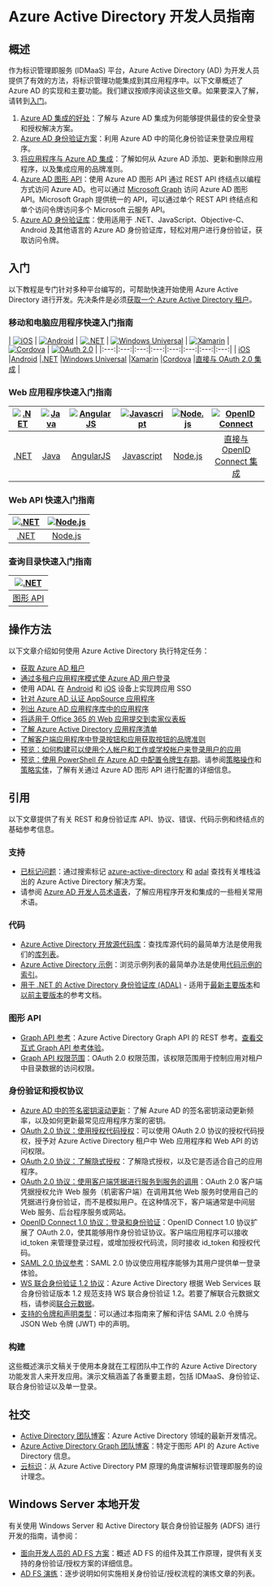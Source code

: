 <properties
    pageTitle="Azure Active Directory 开发人员指南 | Azure"
    description="本文提供面向开发人员的 Azure Active Directory 资源的综合性指南。"
    services="active-directory"
    documentationcenter="dev-center-name"
    author="bryanla"
    manager="mbaldwin"
    editor="" />  

<tags
    ms.assetid="5c872c89-ef04-4f4c-98de-bc0c7460c7c2"
    ms.service="active-directory"
    ms.devlang="na"
    ms.topic="hero-article"
    ms.tgt_pltfrm="na"
    ms.workload="identity"
    ms.date="12/09/2016"
    wacn.date="01/03/2017"
    ms.author="mbaldwin" />  


# Azure Active Directory 开发人员指南
## 概述
作为标识管理即服务 (IDMaaS) 平台，Azure Active Directory (AD) 为开发人员提供了有效的方法，将标识管理功能集成到其应用程序中。以下文章概述了 Azure AD 的实现和主要功能。我们建议按顺序阅读这些文章。如果要深入了解，请转到[入门](#getting-started)。

1. [Azure AD 集成的好处](/documentation/articles/active-directory-how-to-integrate/)：了解与 Azure AD 集成为何能够提供最佳的安全登录和授权解决方案。
2. [Azure AD 身份验证方案](/documentation/articles/active-directory-authentication-scenarios/)：利用 Azure AD 中的简化身份验证来登录应用程序。
3. [将应用程序与 Azure AD 集成](/documentation/articles/active-directory-integrating-applications/)：了解如何从 Azure AD 添加、更新和删除应用程序，以及集成应用的品牌准则。
4. [Azure AD 图形 API](/documentation/articles/active-directory-graph-api/)：使用 Azure AD 图形 API 通过 REST API 终结点以编程方式访问 Azure AD。也可以通过 [Microsoft Graph](https://graph.microsoft.io/) 访问 Azure AD 图形 API。Microsoft Graph 提供统一的 API，可以通过单个 REST API 终结点和单个访问令牌访问多个 Microsoft 云服务 API。
5. [Azure AD 身份验证库](/documentation/articles/active-directory-authentication-libraries/)：使用适用于 .NET、JavaScript、Objective-C、Android 及其他语言的 Azure AD 身份验证库，轻松对用户进行身份验证，获取访问令牌。

## 入门 <a name="getting-started"></a>
以下教程是专门针对多种平台编写的，可帮助快速开始使用 Azure Active Directory 进行开发。先决条件是必须[获取一个 Azure Active Directory 租户](/documentation/articles/active-directory-howto-tenant/)。

### 移动和电脑应用程序快速入门指南
| [![iOS](./media/active-directory-developers-guide/ios.png)](/documentation/articles/active-directory-devquickstarts-ios/) | [![Android](./media/active-directory-developers-guide/android.png)](/documentation/articles/active-directory-devquickstarts-android/) | [![.NET](./media/active-directory-developers-guide/net.png)](/documentation/articles/active-directory-devquickstarts-dotnet/) | [![Windows Universal](./media/active-directory-developers-guide/windows.png)](/documentation/articles/active-directory-devquickstarts-windowsstore/) | [![Xamarin](./media/active-directory-developers-guide/xamarin.png)](/documentation/articles/active-directory-devquickstarts-xamarin/) | [![Cordova](./media/active-directory-developers-guide/cordova.png)](/documentation/articles/active-directory-devquickstarts-cordova/) | [![OAuth 2.0](./media/active-directory-developers-guide/oauth-2.png)](/documentation/articles/active-directory-protocols-oauth-code/) |
|:---:|:---:|:---:|:---:|:---:|:---:|:---:|:---:|
| [iOS](/documentation/articles/active-directory-devquickstarts-ios/) |[Android](/documentation/articles/active-directory-devquickstarts-android/) |[.NET](/documentation/articles/active-directory-devquickstarts-dotnet/) |[Windows Universal](/documentation/articles/active-directory-devquickstarts-windowsstore/) |[Xamarin](/documentation/articles/active-directory-devquickstarts-xamarin/) |[Cordova](/documentation/articles/active-directory-devquickstarts-cordova/) |[直接与 OAuth 2.0 集成](/documentation/articles/active-directory-protocols-oauth-code/) |

### Web 应用程序快速入门指南  <a name="web-application-quick-start-guides"></a>
| [![.NET](./media/active-directory-developers-guide/net.png)](/documentation/articles/active-directory-devquickstarts-webapp-dotnet/) | [![Java](./media/active-directory-developers-guide/java.png)](/documentation/articles/active-directory-devquickstarts-webapp-java/) | [![AngularJS](./media/active-directory-developers-guide/angularjs.png)](/documentation/articles/active-directory-devquickstarts-angular/) | [![Javascript](./media/active-directory-developers-guide/javascript.png)](https://github.com/Azure-Samples/active-directory-javascript-singlepageapp-dotnet-webapi) | [![Node.js](./media/active-directory-developers-guide/nodejs.png)](/documentation/articles/active-directory-devquickstarts-openidconnect-nodejs/) | [![OpenID Connect](./media/active-directory-developers-guide/openid-connect.png)](/documentation/articles/active-directory-protocols-openid-connect-code/) |
|:---:|:---:|:---:|:---:|:---:|:---:|
| [.NET](/documentation/articles/active-directory-devquickstarts-webapp-dotnet/) |[Java](/documentation/articles/active-directory-devquickstarts-webapp-java/) |[AngularJS](/documentation/articles/active-directory-devquickstarts-angular/) |[Javascript](https://github.com/Azure-Samples/active-directory-javascript-singlepageapp-dotnet-webapi) |[Node.js](/documentation/articles/active-directory-devquickstarts-openidconnect-nodejs/) |[直接与 OpenID Connect 集成](/documentation/articles/active-directory-protocols-openid-connect-code/) |

### Web API 快速入门指南
| [![.NET](./media/active-directory-developers-guide/net.png)](/documentation/articles/active-directory-devquickstarts-webapi-dotnet/) | [![Node.js](./media/active-directory-developers-guide/nodejs.png)](/documentation/articles/active-directory-devquickstarts-webapi-nodejs/) |
|:---:|:---:|
| [.NET](/documentation/articles/active-directory-devquickstarts-webapi-dotnet/) |[Node.js](/documentation/articles/active-directory-devquickstarts-webapi-nodejs/) |

### 查询目录快速入门指南
| [![.NET](./media/active-directory-developers-guide/graph.png)](/documentation/articles/active-directory-graph-api-quickstart/) |
|:---:|
| [图形 API](/documentation/articles/active-directory-graph-api-quickstart/) |

## 操作方法
以下文章介绍如何使用 Azure Active Directory 执行特定任务：

- [获取 Azure AD 租户](/documentation/articles/active-directory-howto-tenant/)
- [通过多租户应用程序模式使 Azure AD 用户登录](/documentation/articles/active-directory-devhowto-multi-tenant-overview/)
- 使用 ADAL 在 [Android](/documentation/articles/active-directory-sso-android/) 和 [iOS](/documentation/articles/active-directory-sso-ios/) 设备上实现跨应用 SSO
- [针对 Azure AD 认证 AppSource 应用程序](/documentation/articles/active-directory-devhowto-appsource-certified/)
- [列出 Azure AD 应用程序库中的应用程序](/documentation/articles/active-directory-app-gallery-listing/)
- [将适用于 Office 365 的 Web 应用提交到卖家仪表板](https://msdn.microsoft.com/office/office365/howto/submit-web-apps-seller-dashboard)
- [了解 Azure Active Directory 应用程序清单](/documentation/articles/active-directory-application-manifest/)
- [了解客户端应用程序中登录按钮和应用获取按钮的品牌准则](/documentation/articles/active-directory-branding-guidelines/)
- [预览：如何构建可以使用个人帐户和工作或学校帐户来登录用户的应用](/documentation/articles/active-directory-appmodel-v2-overview/)
- [预览：使用 PowerShell 在 Azure AD 中配置令牌生存期](/documentation/articles/active-directory-configurable-token-lifetimes/)。请参阅[策略操作](https://msdn.microsoft.com/zh-cn/library/azure/ad/graph/api/policy-operations)和[策略实体](https://msdn.microsoft.com/zh-cn/library/azure/ad/graph/api/entity-and-complex-type-reference#policy-entity)，了解有关通过 Azure AD 图形 API 进行配置的详细信息。

## 引用
以下文章提供了有关 REST 和身份验证库 API、协议、错误、代码示例和终结点的基础参考信息。

### 支持
- [已标记问题](http://stackoverflow.com/questions/tagged/azure-active-directory)：通过搜索标记 [azure-active-directory](http://stackoverflow.com/questions/tagged/azure-active-directory) 和 [adal](http://stackoverflow.com/questions/tagged/adal) 查找有关堆栈溢出的 Azure Active Directory 解决方案。
- 请参阅 [Azure AD 开发人员术语表](/documentation/articles/active-directory-dev-glossary/)，了解应用程序开发和集成的一些相关常用术语。

### 代码
- [Azure Active Directory 开放源代码库](http://github.com/AzureAD)：查找库源代码的最简单方法是使用我们的[库列表](/documentation/articles/active-directory-authentication-libraries/)。
- [Azure Active Directory 示例](https://github.com/azure-samples?query=active-directory)：浏览示例列表的最简单办法是使用[代码示例的索引](/documentation/articles/active-directory-code-samples/)。
- [用于 .NET 的 Active Directory 身份验证库 (ADAL)](https://github.com/AzureAD/azure-activedirectory-library-for-dotnet) - 适用于[最新主要版本](https://docs.microsoft.com/active-directory/adal/microsoft.identitymodel.clients.activedirectory)和[以前主要版本](https://docs.microsoft.com/active-directory/adal/v2/microsoft.identitymodel.clients.activedirectory)的参考文档。

### 图形 API
- [Graph API 参考](https://msdn.microsoft.com/zh-cn/library/azure/hh974476.aspx)：Azure Active Directory Graph API 的 REST 参考。[查看交互式 Graph API 参考体验](https://msdn.microsoft.com/Library/Azure/Ad/Graph/api/api-catalog)。
- [Graph API 权限范围](https://msdn.microsoft.com/Library/Azure/Ad/Graph/howto/azure-ad-graph-api-permission-scopes)：OAuth 2.0 权限范围，该权限范围用于控制应用对租户中目录数据的访问权限。

### 身份验证和授权协议
- [Azure AD 中的签名密钥滚动更新](/documentation/articles/active-directory-signing-key-rollover/)：了解 Azure AD 的签名密钥滚动更新频率，以及如何更新最常见应用程序方案的密钥。
- [OAuth 2.0 协议：使用授权代码授权](/documentation/articles/active-directory-protocols-oauth-code/)：可以使用 OAuth 2.0 协议的授权代码授权，授予对 Azure Active Directory 租户中 Web 应用程序和 Web API 的访问权限。
- [OAuth 2.0 协议：了解隐式授权](/documentation/articles/active-directory-dev-understanding-oauth2-implicit-grant/)：了解隐式授权，以及它是否适合自己的应用程序。
- [OAuth 2.0 协议：使用客户端凭据进行服务到服务的调用](/documentation/articles/active-directory-protocols-oauth-service-to-service/)：OAuth 2.0 客户端凭据授权允许 Web 服务（机密客户端）在调用其他 Web 服务时使用自己的凭据进行身份验证，而不是模拟用户。在这种情况下，客户端通常是中间层 Web 服务、后台程序服务或网站。
- [OpenID Connect 1.0 协议：登录和身份验证](/documentation/articles/active-directory-protocols-openid-connect-code/)：OpenID Connect 1.0 协议扩展了 OAuth 2.0，使其能够用作身份验证协议。客户端应用程序可以接收 id\_token 来管理登录过程，或增加授权代码流，同时接收 id\_token 和授权代码。
- [SAML 2.0 协议参考](/documentation/articles/active-directory-saml-protocol-reference/)：SAML 2.0 协议使应用程序能够为其用户提供单一登录体验。
- [WS 联合身份验证 1.2 协议](http://docs.oasis-open.org/wsfed/federation/v1.2/os/ws-federation-1.2-spec-os.html)：Azure Active Directory 根据 Web Services 联合身份验证版本 1.2 规范支持 WS 联合身份验证 1.2。若要了解联合元数据文档，请参阅[联合元数据](/documentation/articles/active-directory-federation-metadata/)。
- [支持的令牌和声明类型](/documentation/articles/active-directory-token-and-claims/)：可以通过本指南来了解和评估 SAML 2.0 令牌与 JSON Web 令牌 (JWT) 中的声明。


### 构建
这些概述演示文稿关于使用本身就在工程团队中工作的 Azure Active Directory 功能发言人来开发应用。演示文稿涵盖了各重要主题，包括 IDMaaS、身份验证、联合身份验证以及单一登录。



## 社交
- [Active Directory 团队博客](http://blogs.technet.com/b/ad/)：Azure Active Directory 领域的最新开发情况。
- [Azure Active Directory Graph 团队博客](http://blogs.msdn.com/b/aadgraphteam)：特定于图形 API 的 Azure Active Directory 信息。
- [云标识](http://www.cloudidentity.com/blog/)：从 Azure Active Directory PM 原理的角度讲解标识管理即服务的设计理念。

## Windows Server 本地开发
有关使用 Windows Server 和 Active Directory 联合身份验证服务 (ADFS) 进行开发的指南，请参阅：

- [面向开发人员的 AD FS 方案](https://technet.microsoft.com/windows-server-docs/identity/ad-fs/overview/ad-fs-scenarios-for-developers)：概述 AD FS 的组件及其工作原理，提供有关支持的身份验证/授权方案的详细信息。
- [AD FS 演练](https://technet.microsoft.com/windows-server-docs/identity/ad-fs/ad-fs-development)：逐步说明如何实施相关身份验证/授权流程的演练文章的列表。

<!---HONumber=Mooncake_1226_2016-->